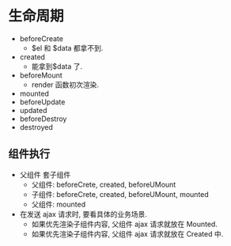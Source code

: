 # 生命周期

-   beforeCreate
    -   $el 和 $data 都拿不到.
-   created
    -   能拿到$data 了.
-   beforeMount
    -   render 函数初次渲染.
-   mounted
-   beforeUpdate
-   updated
-   beforeDestroy
-   destroyed

## 组件执行

-   父组件 套子组件
    -   父组件: beforeCrete, created, beforeUMount
    -   子组件: beforeCrete, created, beforeUMount, mounted
    -   父组件: mounted
-   在发送 ajax 请求时, 要看具体的业务场景.
    -   如果优先渲染子组件内容, 父组件 ajax 请求就放在 Mounted.
    -   如果优先渲染子组件内容, 父组件 ajax 请求就放在 Created 中.
